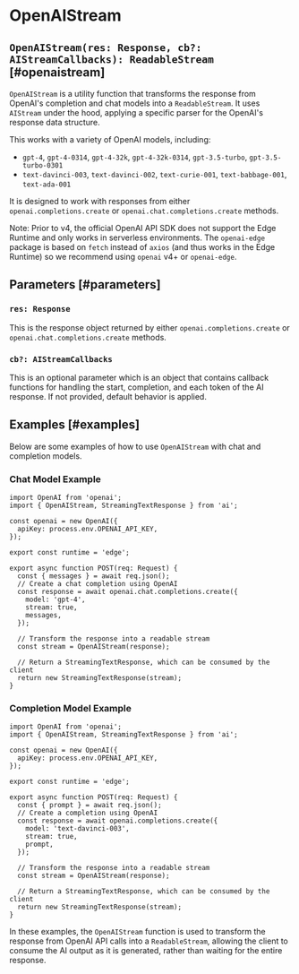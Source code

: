 # OpenAIStream

## `OpenAIStream(res: Response, cb?: AIStreamCallbacks): ReadableStream` [#openaistream]

`OpenAIStream` is a utility function that transforms the response from OpenAI's completion and chat models into a `ReadableStream`. It uses `AIStream` under the hood, applying a specific parser for the OpenAI's response data structure.

This works with a variety of OpenAI models, including:

- `gpt-4`, `gpt-4-0314`, `gpt-4-32k`, `gpt-4-32k-0314`, `gpt-3.5-turbo`, `gpt-3.5-turbo-0301`
- `text-davinci-003`, `text-davinci-002`, `text-curie-001`, `text-babbage-001`, `text-ada-001`

It is designed to work with responses from either `openai.completions.create` or `openai.chat.completions.create` methods.

Note: Prior to v4, the official OpenAI API SDK does not support the Edge Runtime and only works in serverless environments. The `openai-edge` package is based on `fetch` instead of `axios` (and thus works in the Edge Runtime) so we recommend using `openai` v4+ or `openai-edge`.

## Parameters [#parameters]

### `res: Response`

This is the response object returned by either `openai.completions.create` or `openai.chat.completions.create` methods.

### `cb?: AIStreamCallbacks`

This is an optional parameter which is an object that contains callback functions for handling the start, completion, and each token of the AI response. If not provided, default behavior is applied.

## Examples [#examples]

Below are some examples of how to use `OpenAIStream` with chat and completion models.

### Chat Model Example

```tsx
import OpenAI from 'openai';
import { OpenAIStream, StreamingTextResponse } from 'ai';

const openai = new OpenAI({
  apiKey: process.env.OPENAI_API_KEY,
});

export const runtime = 'edge';

export async function POST(req: Request) {
  const { messages } = await req.json();
  // Create a chat completion using OpenAI
  const response = await openai.chat.completions.create({
    model: 'gpt-4',
    stream: true,
    messages,
  });

  // Transform the response into a readable stream
  const stream = OpenAIStream(response);

  // Return a StreamingTextResponse, which can be consumed by the client
  return new StreamingTextResponse(stream);
}
```

### Completion Model Example

```tsx
import OpenAI from 'openai';
import { OpenAIStream, StreamingTextResponse } from 'ai';

const openai = new OpenAI({
  apiKey: process.env.OPENAI_API_KEY,
});

export const runtime = 'edge';

export async function POST(req: Request) {
  const { prompt } = await req.json();
  // Create a completion using OpenAI
  const response = await openai.completions.create({
    model: 'text-davinci-003',
    stream: true,
    prompt,
  });

  // Transform the response into a readable stream
  const stream = OpenAIStream(response);

  // Return a StreamingTextResponse, which can be consumed by the client
  return new StreamingTextResponse(stream);
}
```

In these examples, the `OpenAIStream` function is used to transform the response from OpenAI API calls into a `ReadableStream`, allowing the client to consume the AI output as it is generated, rather than waiting for the entire response.
